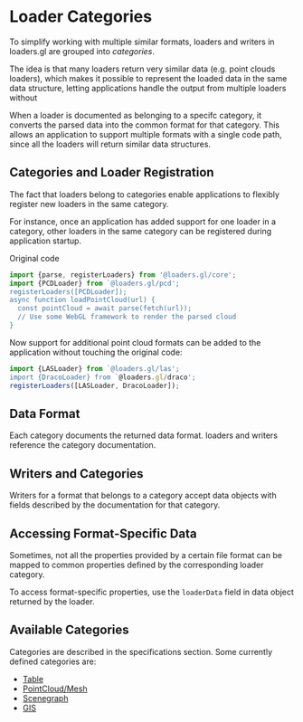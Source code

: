 # Loader Categories

To simplify working with multiple similar formats, loaders and writers in loaders.gl are grouped into _categories_.

The idea is that many loaders return very similar data (e.g. point clouds loaders), which makes it possible to represent the loaded data in the same data structure, letting applications handle the output from multiple loaders without

When a loader is documented as belonging to a specifc category, it converts the parsed data into the common format for that category. This allows an application to support multiple formats with a single code path, since all the loaders will return similar data structures.

## Categories and Loader Registration

The fact that loaders belong to categories enable applications to flexibly register new loaders in the same category.

For instance, once an application has added support for one loader in a category, other loaders in the same category can be registered during application startup.

Original code

```typescript
import {parse, registerLoaders} from '@loaders.gl/core';
import {PCDLoader} from `@loaders.gl/pcd';
registerLoaders([PCDLoader]);
async function loadPointCloud(url) {
  const pointCloud = await parse(fetch(url));
  // Use some WebGL framework to render the parsed cloud
}
```

Now support for additional point cloud formats can be added to the application without touching the original code:

```typescript
import {LASLoader} from `@loaders.gl/las';
import {DracoLoader} from `@loaders.gl/draco';
registerLoaders([LASLoader, DracoLoader]);
```

## Data Format

Each category documents the returned data format. loaders and writers reference the category documentation.

## Writers and Categories

Writers for a format that belongs to a category accept data objects with fields described by the documentation for that category.

## Accessing Format-Specific Data

Sometimes, not all the properties provided by a certain file format can be mapped to common properties defined by the corresponding loader category.

To access format-specific properties, use the `loaderData` field in data object returned by the loader.

## Available Categories

Categories are described in the specifications section. Some currently defined categories are:

- [Table](/docs/specifications/category-table)
- [PointCloud/Mesh](/docs/specifications/category-mesh)
- [Scenegraph](/docs/specifications/category-scenegraph)
- [GIS](/docs/specifications/category-gis)
